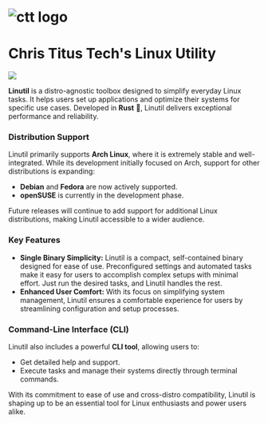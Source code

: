 <div class="show-mobile">
    <h1>
        <img class="logo" src="/assets/cttlogo.png" alt="ctt logo">
    </h1>

# Chris Titus Tech's Linux Utility

[![](https://dcbadge.limes.pink/api/server/https://discord.gg/bujFYKAHSp)](https://discord.gg/bujFYKAHSp)

**Linutil** is a distro-agnostic toolbox designed to simplify everyday Linux tasks. It helps users set up applications and optimize their systems for specific use cases. Developed in **Rust** 🦀, Linutil delivers exceptional performance and reliability.  

### Distribution Support  
Linutil primarily supports **Arch Linux**, where it is extremely stable and well-integrated. While its development initially focused on Arch, support for other distributions is expanding:  
- **Debian** and **Fedora** are now actively supported.  
- **openSUSE** is currently in the development phase.  

Future releases will continue to add support for additional Linux distributions, making Linutil accessible to a wider audience.  

### Key Features  
- **Single Binary Simplicity:** Linutil is a compact, self-contained binary designed for ease of use. Preconfigured settings and automated tasks make it easy for users to accomplish complex setups with minimal effort. Just run the desired tasks, and Linutil handles the rest.  
- **Enhanced User Comfort:** With its focus on simplifying system management, Linutil ensures a comfortable experience for users by streamlining configuration and setup processes.  

### Command-Line Interface (CLI)  
Linutil also includes a powerful **CLI tool**, allowing users to:  
- Get detailed help and support.  
- Execute tasks and manage their systems directly through terminal commands.  

With its commitment to ease of use and cross-distro compatibility, Linutil is shaping up to be an essential tool for Linux enthusiasts and power users alike.  

